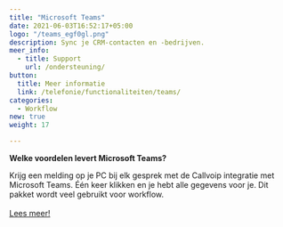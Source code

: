```yaml
---
title: "Microsoft Teams"
date: 2021-06-03T16:52:17+05:00
logo: "/teams_egf0gl.png"
description: Sync je CRM-contacten en -bedrijven.
meer_info:
  - title: Support
    url: /ondersteuning/
button:
  title: Meer informatie
  link: /telefonie/functionaliteiten/teams/
categories:
  - Workflow
new: true
weight: 17

---
```


**Welke voordelen levert Microsoft Teams?**

Krijg een melding op je PC bij elk gesprek met de Callvoip integratie met Microsoft Teams. Één keer klikken en je hebt alle gegevens voor je. Dit pakket wordt veel gebruikt voor workflow.<br><br><a href="/telefonie/functionaliteiten/teams/" class="button">Lees meer!</a>
